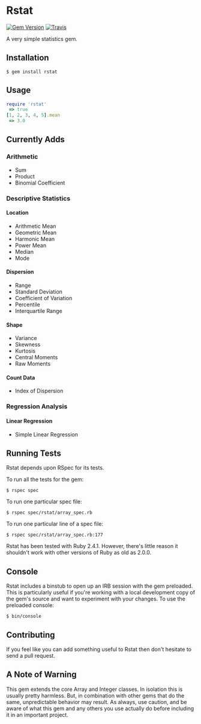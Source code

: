 # Rstat

[![Gem Version](https://fury-badge.herokuapp.com/rb/rstat.png)](http://badge.fury.io/rb/rstat)
[![Travis](https://api.travis-ci.org/seaneshbaugh/rstat.png)](http://travis-ci.org/seaneshbaugh/rstat)

A very simple statistics gem.

## Installation

    $ gem install rstat

## Usage

```ruby
require 'rstat'
 => true
[1, 2, 3, 4, 5].mean
 => 3.0
```

## Currently Adds

### Arithmetic

* Sum
* Product
* Binomial Coefficient

### Descriptive Statistics

#### Location

* Arithmetic Mean
* Geometric Mean
* Harmonic Mean
* Power Mean
* Median
* Mode

#### Dispersion

* Range
* Standard Deviation
* Coefficient of Variation
* Percentile
* Interquartile Range

#### Shape

* Variance
* Skewness
* Kurtosis
* Central Moments
* Raw Moments

#### Count Data

* Index of Dispersion

### Regression Analysis

#### Linear Regression

* Simple Linear Regression

## Running Tests

Rstat depends upon RSpec for its tests.

To run all the tests for the gem:

    $ rspec spec

To run one particular spec file:

    $ rspec spec/rstat/array_spec.rb

To run one particular line of a spec file:

    $ rspec spec/rstat/array_spec.rb:177

Rstat has been tested with Ruby 2.4.1. However, there's little reason it shouldn't work with other versions of Ruby as old as 2.0.0.

## Console

Rstat includes a binstub to open up an IRB session with the gem preloaded. This is particularly useful if you're working with a local development copy of the gem's source and want to experiment with your changes. To use the preloaded console:

    $ bin/console

## Contributing

If you feel like you can add something useful to Rstat then don't hesitate to send a pull request.

## A Note of Warning

This gem extends the core Array and Integer classes. In isolation this is usually pretty harmless. But, in combination with other gems that do the same, unpredictable behavior may result. As always, use caution, and be aware of what this gem and any others you use actually do before including it in an important project.
